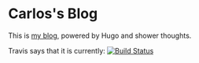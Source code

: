 # Carlos's Blog

This is [my blog](https://blog.carlosnunez.me), powered by Hugo and shower thoughts.

Travis says that it is currently: [![Build Status](https://travis-ci.org/carlosonunez/blog.carlosnunez.me.svg?branch=master)](https://travis-ci.org/carlosonunez/blog.carlosnunez.me)
